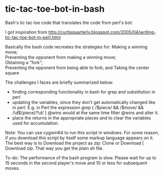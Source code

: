 # tic-tac-toe-bot-in-bash
Bash's tic tac toe code that translates the code from perl's bot:

I got inspiration from http://curtisquarterly.blogspot.com/2005/04/writing-tic-tac-toe-bot-in-perl.html

Basically the bash code recreates the strategies for:
Making a winning move;   
Preventing the opponent from making a winning move;   
Obtaining a "fork";  
Preventing the opponent from being able to fork; and
Taking the center square

The challenges I faces are briefly summarized below: 
- finding corresponding functionality in bash for grep and substitution in perl
- updating the variables, since they don't get automatically changed like in perl.  E.g. in Perl the expression 
grep { /$piece/ && /$move/ && /\d${piece}?\d/ } @wins would at the same time filter @wins and alter it.
- place the returns in the appropriate places and to clear the variables used for accumulation.

Note: You can use cygwin64 to run this script in windows.  For some reason, if you download this script by itself some markup language appears on it.  The best way is to Download the project as zip: Clone or Download | Download zip.  That way you get the plain sh file.

To-do:
The performance of the bash program is slow.  Please wait for up to 15 seconds in the second player's move and 10 or less for
subsequent moves.
